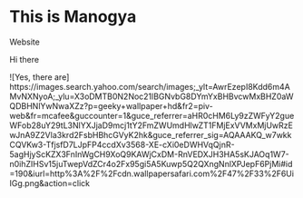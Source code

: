 <h1> This is Manogya </h1>
Website</p>
Hi there</p>
![Yes, there are] https://images.search.yahoo.com/search/images;_ylt=AwrEzepI8Kdd6m4AMvNXNyoA;_ylu=X3oDMTB0N2Noc21lBGNvbG8DYmYxBHBvcwMxBHZ0aWQDBHNlYwNwaXZz?p=geeky+wallpaper+hd&fr2=piv-web&fr=mcafee&guccounter=1&guce_referrer=aHR0cHM6Ly9zZWFyY2gueWFob28uY29tL3NlYXJjaD9mcj1tY2FmZWUmdHlwZT1FMjExVVMxMjUwRzEwJnA9Z2Vla3krd2FsbHBhcGVyK2hk&guce_referrer_sig=AQAAAKQ_w7wkkCQVKw3-TfjsfD7LJpFP4ccdXv3568-XE-cXi0eDWHVqQjnR-5agHjyScKZX3FnInWgCH9XoQ9KAWjCxDM-RnVEDXJH3HA5sKJAOq1W7-n0ihZIHSv15juTwepVdZCr4o2Fx95gi5A5Kuwp5Q2QXngNnlXPJepF6PjMi#id=190&iurl=http%3A%2F%2Fcdn.wallpapersafari.com%2F47%2F33%2F6UiIGg.png&action=click
